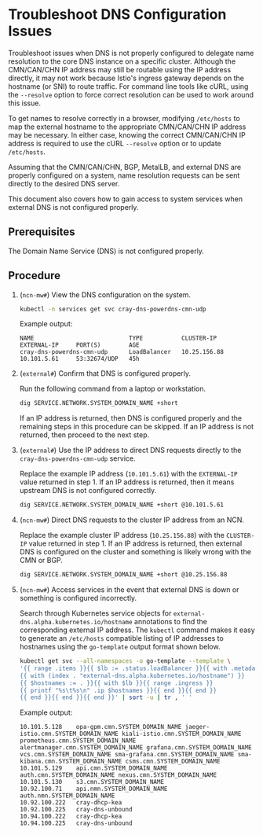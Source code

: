 # Troubleshoot DNS Configuration Issues

Troubleshoot issues when DNS is not properly configured to delegate name resolution to the core DNS instance on a specific cluster.
Although the CMN/CAN/CHN IP address may still be routable using the IP address directly, it may not work because Istio's ingress gateway
depends on the hostname \(or SNI\) to route traffic. For command line tools like cURL, using the `--resolve` option to force correct
resolution can be used to work around this issue.

To get names to resolve correctly in a browser, modifying `/etc/hosts` to map the external hostname to the appropriate CMN/CAN/CHN IP address may be necessary.
In either case, knowing the correct CMN/CAN/CHN IP address is required to use the cURL `--resolve` option or to update `/etc/hosts`.

Assuming that the CMN/CAN/CHN, BGP, MetalLB, and external DNS are properly configured on a system, name resolution requests can be sent directly to the desired DNS server.

This document also covers how to gain access to system services when external DNS is not configured properly.

## Prerequisites

The Domain Name Service \(DNS\) is not configured properly.

## Procedure

1. (`ncn-mw#`) View the DNS configuration on the system.

    ```bash
    kubectl -n services get svc cray-dns-powerdns-cmn-udp
    ```

    Example output:

    ```text
    NAME                           TYPE           CLUSTER-IP     EXTERNAL-IP     PORT(S)        AGE
    cray-dns-powerdns-cmn-udp      LoadBalancer   10.25.156.88   10.101.5.61     53:32674/UDP   45h
    ```

1. (`external#`) Confirm that DNS is configured properly.

    Run the following command from a laptop or workstation.

    ```bash
    dig SERVICE.NETWORK.SYSTEM_DOMAIN_NAME +short
    ```

    If an IP address is returned, then DNS is configured properly and the remaining steps in this procedure can be skipped.
    If an IP address is not returned, then proceed to the next step.

1. (`external#`) Use the IP address to direct DNS requests directly to the `cray-dns-powerdns-cmn-udp` service.

    Replace the example IP address \(`10.101.5.61`\) with the `EXTERNAL-IP` value returned in step 1.
    If an IP address is returned, then it means upstream DNS is not configured correctly.

    ```bash
    dig SERVICE.NETWORK.SYSTEM_DOMAIN_NAME +short @10.101.5.61
    ```

1. (`ncn-mw#`) Direct DNS requests to the cluster IP address from an NCN.

    Replace the example cluster IP address \(`10.25.156.88`\) with the `CLUSTER-IP` value returned in step 1.
    If an IP address is returned, then external DNS is configured on the cluster and something is likely wrong with the CMN or BGP.

    ```bash
    dig SERVICE.NETWORK.SYSTEM_DOMAIN_NAME +short @10.25.156.88
    ```

1. (`ncn-mw#`) Access services in the event that external DNS is down or something is configured incorrectly.

    Search through Kubernetes service objects for `external-dns.alpha.kubernetes.io/hostname` annotations to find the corresponding external IP address.
    The `kubectl` command makes it easy to generate an `/etc/hosts` compatible listing of IP addresses to hostnames using the `go-template` output format shown below.

    ```bash
    kubectl get svc --all-namespaces -o go-template --template \
    '{{ range .items }}{{ $lb := .status.loadBalancer }}{{ with .metadata.annotations }}
    {{ with (index . "external-dns.alpha.kubernetes.io/hostname") }}
    {{ $hostnames := . }}{{ with $lb }}{{ range .ingress }}
    {{ printf "%s\t%s\n" .ip $hostnames }}{{ end }}{{ end }}
    {{ end }}{{ end }}{{ end }}' | sort -u | tr , ' '
    ```

    Example output:

    ```text
    10.101.5.128    opa-gpm.cmn.SYSTEM_DOMAIN_NAME jaeger-istio.cmn.SYSTEM_DOMAIN_NAME kiali-istio.cmn.SYSTEM_DOMAIN_NAME prometheus.cmn.SYSTEM_DOMAIN_NAME alertmanager.cmn.SYSTEM_DOMAIN_NAME grafana.cmn.SYSTEM_DOMAIN_NAME vcs.cmn.SYSTEM_DOMAIN_NAME sma-grafana.cmn.SYSTEM_DOMAIN_NAME sma-kibana.cmn.SYSTEM_DOMAIN_NAME csms.cmn.SYSTEM_DOMAIN_NAME
    10.101.5.129    api.cmn.SYSTEM_DOMAIN_NAME auth.cmn.SYSTEM_DOMAIN_NAME nexus.cmn.SYSTEM_DOMAIN_NAME
    10.101.5.130    s3.cmn.SYSTEM_DOMAIN_NAME
    10.92.100.71    api.nmn.SYSTEM_DOMAIN_NAME auth.nmn.SYSTEM_DOMAIN_NAME
    10.92.100.222   cray-dhcp-kea
    10.92.100.225   cray-dns-unbound
    10.94.100.222   cray-dhcp-kea
    10.94.100.225   cray-dns-unbound
    ```
